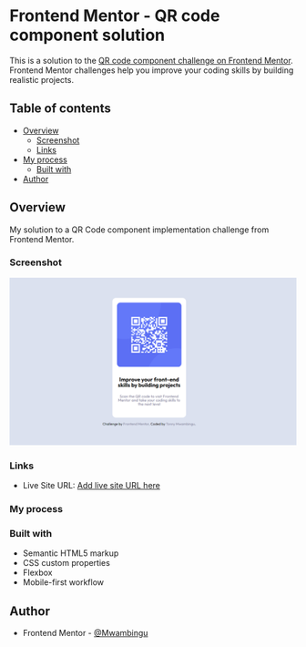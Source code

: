 # Frontend Mentor - QR code component solution

This is a solution to the [QR code component challenge on Frontend Mentor](https://www.frontendmentor.io/challenges/qr-code-component-iux_sIO_H). Frontend Mentor challenges help you improve your coding skills by building realistic projects.

## Table of contents

-   [Overview](#overview)
    -   [Screenshot](#screenshot)
    -   [Links](#links)
-   [My process](#my-process)
    -   [Built with](#built-with)
-   [Author](#author)

## Overview

My solution to a QR Code component implementation challenge from Frontend Mentor.

### Screenshot

![](./screenshot.jpg)

### Links

-   Live Site URL: [Add live site URL here](https://your-live-site-url.com)

### My process

### Built with

-   Semantic HTML5 markup
-   CSS custom properties
-   Flexbox
-   Mobile-first workflow

## Author

-   Frontend Mentor - [@Mwambingu](https://www.frontendmentor.io/profile/Mwambingu)
